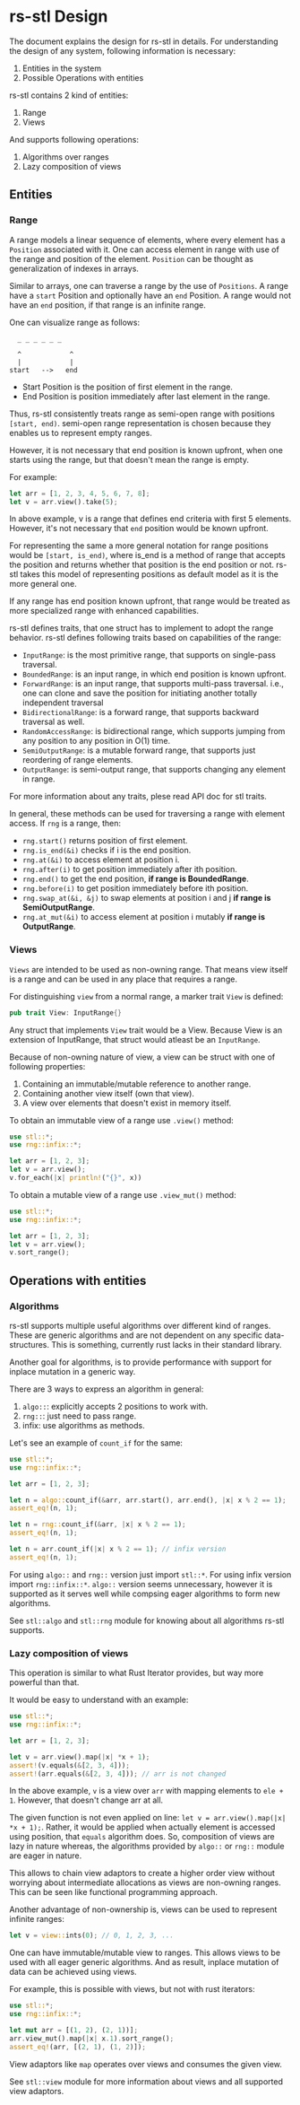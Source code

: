 # rs-stl Design

The document explains the design for rs-stl in details. For understanding the
design of any system, following information is necessary:

1. Entities in the system
2. Possible Operations with entities

rs-stl contains 2 kind of entities:

1. Range
2. Views

And supports following operations:

1. Algorithms over ranges
2. Lazy composition of views

## Entities

### Range

A range models a linear sequence of elements, where every element has a `Position`
associated with it. One can access element in range with use of the
range and position of the element. `Position` can be thought as generalization
of indexes in arrays.

Similar to arrays, one can traverse a range by the use of `Positions`. A range
have a `start` Position and optionally have an `end` Position. A range would
not have an `end` position, if that range is an infinite range.

One can visualize range as follows:

```text
  _ _ _ _ _ _

  ^            ^
  |            |
start   -->   end
```

- Start Position is the position of first element in the range.
- End Position is position immediately after last element in the range.

Thus, rs-stl consistently treats range as semi-open range with positions
`[start, end)`. semi-open range representation is chosen because they enables
us to represent empty ranges.

However, it is not necessary that end position is known upfront, when one
starts using the range, but that doesn't mean the range is empty.

For example:

```rust
let arr = [1, 2, 3, 4, 5, 6, 7, 8];
let v = arr.view().take(5);
```

In above example, v is a range that defines end criteria with first 5 elements.
However, it's not necessary that `end` position would be known upfront.

For representing the same a more general notation for range positions would
be `[start, is_end)`, where is_end is a method of range that accepts the
position and returns whether that position is the end position or not. rs-stl
takes this model of representing positions as default model as it is the more
general one.

If any range has end position known upfront, that range would be treated as
more specialized range with enhanced capabilities.

rs-stl defines traits, that one struct has to implement to adopt the range
behavior. rs-stl defines following traits based on capabilities of the range:

- `InputRange`: is the most primitive range, that supports on single-pass
  traversal.
- `BoundedRange`: is an input range, in which end position is known upfront.
- `ForwardRange`: is an input range, that supports multi-pass traversal. i.e.,
  one can clone and save the position for initiating another totally
  independent traversal
- `BidirectionalRange`: is a forward range, that supports backward traversal as well.
- `RandomAccessRange`: is bidirectional range, which supports jumping from any
  position to any position in O(1) time.
- `SemiOutputRange`: is a mutable forward range, that supports just reordering
  of range elements.
- `OutputRange`: is semi-output range, that supports changing any element in range.

For more information about any traits, plese read API doc for stl traits.

In general, these methods can be used for traversing a range with element access.
If `rng` is a range, then:

- `rng.start()` returns position of first element.
- `rng.is_end(&i)` checks if i is the end position.
- `rng.at(&i)` to access element at position i.
- `rng.after(i)` to get position immediately after ith position.
- `rng.end()` to get the end position, **if range is BoundedRange**.
- `rng.before(i)` to get position immediately before ith position.
- `rng.swap_at(&i, &j)` to swap elements at position i and j **if range is SemiOutputRange**.
- `rng.at_mut(&i)` to access element at position i mutably **if range is OutputRange**.

### Views

`Views` are intended to be used as non-owning range. That means view itself is
a range and can be used in any place that requires a range.

For distinguishing `view` from a normal range, a marker trait `View` is defined:

```rust
pub trait View: InputRange{}
```

Any struct that implements `View` trait would be a View. Because View is an
extension of InputRange, that struct would atleast be an `InputRange`.

Because of non-owning nature of view, a view can be struct with one of following
properties:

1. Containing an immutable/mutable reference to another range.
2. Containing another view itself (own that view).
3. A view over elements that doesn't exist in memory itself.

To obtain an immutable view of a range use `.view()` method:

```rust
use stl::*;
use rng::infix::*;

let arr = [1, 2, 3];
let v = arr.view();
v.for_each(|x| println!("{}", x))
```

To obtain a mutable view of a range use `.view_mut()` method:

```rust
use stl::*;
use rng::infix::*;

let arr = [1, 2, 3];
let v = arr.view();
v.sort_range();
```

## Operations with entities

### Algorithms

rs-stl supports multiple useful algorithms over different kind of ranges.
These are generic algorithms and are not dependent on any specific data-structures.
This is something, currently rust lacks in their standard library.

Another goal for algorithms, is to provide performance with support for inplace
mutation in a generic way.

There are 3 ways to express an algorithm in general:

1. `algo::`: explicitly accepts 2 positions to work with.
2. `rng::`: just need to pass range.
3. infix: use algorithms as methods.

Let's see an example of `count_if` for the same:

```rust
use stl::*;
use rng::infix::*;

let arr = [1, 2, 3];

let n = algo::count_if(&arr, arr.start(), arr.end(), |x| x % 2 == 1);
assert_eq!(n, 1);

let n = rng::count_if(&arr, |x| x % 2 == 1);
assert_eq!(n, 1);

let n = arr.count_if(|x| x % 2 == 1); // infix version
assert_eq!(n, 1);
```

For using `algo::` and `rng::` version just import `stl::*`. For using infix
version import `rng::infix::*`. `algo::` version seems unnecessary, however it
is supported as it serves well while compsing eager algorithms to form new
algorithms.

See `stl::algo` and `stl::rng` module for knowing about all algorithms rs-stl supports.

### Lazy composition of views

This operation is similar to what Rust Iterator provides, but way more
powerful than that.

It would be easy to understand with an example:

```rust
use stl::*;
use rng::infix::*;

let arr = [1, 2, 3];

let v = arr.view().map(|x| *x + 1);
assert!(v.equals(&[2, 3, 4]));
assert!(arr.equals(&[2, 3, 4])); // arr is not changed
```

In the above example, `v` is a view over `arr` with mapping elements to `ele + 1`.
However, that doesn't change arr at all.

The given function is not even applied on line:
`let v = arr.view().map(|x| *x + 1);`.
Rather, it would be applied when actually element is accessed using position,
that `equals` algorithm does. So, composition of views are lazy in nature whereas,
the algorithms provided by `algo::` or `rng::` module are eager in nature.

This allows to chain view adaptors to create a higher order view without
worrying about intermediate allocations as views are non-owning ranges. This can
be seen like functional programming approach.

Another advantage of non-ownership is, views can be used to represent infinite
ranges:

```rust
let v = view::ints(0); // 0, 1, 2, 3, ...
```

One can have immutable/mutable view to ranges.
This allows views to be used with all eager generic algorithms. And as result,
inplace mutation of data can be achieved using views.

For example, this is possible with views, but not with rust iterators:

```rust
use stl::*;
use rng::infix::*;

let mut arr = [(1, 2), (2, 1))];
arr.view_mut().map(|x| x.1).sort_range();
assert_eq!(arr, [(2, 1), (1, 2)]);
```

View adaptors like `map` operates over views and consumes the given view.

See `stl::view` module for more information about views and all supported
view adaptors.
